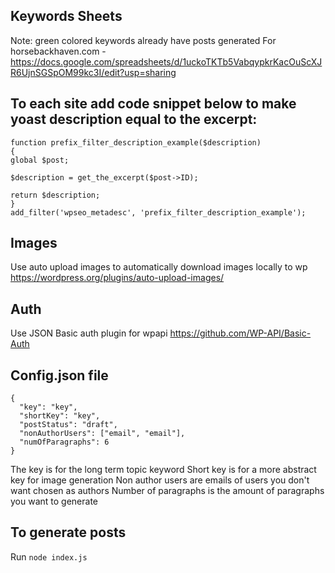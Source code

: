 ## Keywords Sheets ##

Note: green colored keywords already have posts generated
For horsebackhaven.com - https://docs.google.com/spreadsheets/d/1uckoTKTb5VabqypkrKacOuScXJR6UjnSGSpOM99kc3I/edit?usp=sharing

## To each site add code snippet below to make yoast description equal to the excerpt:

```
function prefix_filter_description_example($description)
{
global $post;

$description = get_the_excerpt($post->ID);

return $description;
}
add_filter('wpseo_metadesc', 'prefix_filter_description_example');
```

## Images

Use auto upload images to automatically download images locally to wp
https://wordpress.org/plugins/auto-upload-images/

## Auth

Use JSON Basic auth plugin for wpapi
https://github.com/WP-API/Basic-Auth

## Config.json file

```
{
  "key": "key",
  "shortKey": "key",
  "postStatus": "draft",
  "nonAuthorUsers": ["email", "email"],
  "numOfParagraphs": 6
}
```

The key is for the long term topic keyword
Short key is for a more abstract key for image generation
Non author users are emails of users you don't want chosen as authors
Number of paragraphs is the amount of paragraphs you want to generate

## To generate posts

Run `node index.js`
